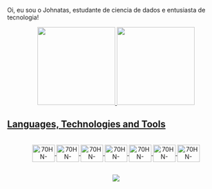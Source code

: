  Oi, eu sou o Johnatas, estudante de ciencia de dados e entusiasta de tecnologia!
<div align="center">
  <a href="https://github.com/rafaballerini">
  <img height="180em" src="https://github-readme-stats.vercel.app/api?username=70HNM4C13L&show_icons=true&theme=highcontrast&include_all_commits=true&count_private=true"/>
  <img height="180em" src="https://github-readme-stats.vercel.app/api/top-langs/?username=70HNM4C13L&layout=compact&langs_count=7&theme=highcontrast"/>    
</div>
  
## Languages, Technologies and Tools
  
 <div align="center" style="display: inline_block"><br>
  <img align="center" alt="70HN-Python" height="40" width="52" src="https://cdn.jsdelivr.net/gh/devicons/devicon/icons/python/python-original.svg">
  <img align="center" alt="70HN-Python" height="40" width="52" src="https://cdn.jsdelivr.net/gh/devicons/devicon/icons/jupyter/jupyter-original-wordmark.svg">
  <img align="center" alt="70HN-Python" height="40" width="52" src="https://cdn.jsdelivr.net/gh/devicons/devicon/icons/numpy/numpy-original.svg">
  <img align="center" alt="70HN-Python" height="40" width="52" src="https://cdn.jsdelivr.net/gh/devicons/devicon/icons/pandas/pandas-original-wordmark.svg">
  <img align="center" alt="70HN-Python" height="40" width="52" src="https://cdn.jsdelivr.net/gh/devicons/devicon/icons/anaconda/anaconda-original.svg">
  <img align="center" alt="70HN-Python" height="40" width="52" src="https://cdn.jsdelivr.net/gh/devicons/devicon/icons/sqlite/sqlite-original.svg"> 
  <img align="center" alt="70HN-Python" height="40" width="52" src="https://cdn.jsdelivr.net/gh/devicons/devicon/icons/heroku/heroku-plain.svg"
</div>
 
  
  ##
  
<div align="center"> 

 <a href="https://www.linkedin.com/in/johnatas-maciel/" target="_blank"><img src="https://img.shields.io/badge/-LinkedIn-%230077B5?style=for-the-badge&logo=linkedin&logoColor=white" target="_blank"></a> 
 
 
 
</div>
           
          
